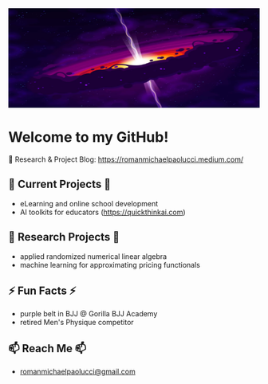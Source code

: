 <img src="void.jpeg" style="width:1200px; height:200px;"/>

# Welcome to my GitHub!

💬 Research & Project Blog: https://romanmichaelpaolucci.medium.com/

## 🌱 Current Projects 🌱
-  eLearning and online school development
-  AI toolkits for educators (https://quickthinkai.com)

## 🔭 Research Projects 🔭
- applied randomized numerical linear algebra
- machine learning for approximating pricing functionals

## ⚡ Fun Facts ⚡
- purple belt in BJJ @ Gorilla BJJ Academy
- retired Men's Physique competitor

## 📫 Reach Me 📫
- romanmichaelpaolucci@gmail.com

<!--
**romanmichaelpaolucci/RomanMichaelPaolucci** is a ✨ _special_ ✨ repository because its `README.md` (this file) appears on your GitHub profile.

Here are some ideas to get you started:

- 🔭 I’m currently working on ...
- 🌱 I’m currently learning ...
- 👯 I’m looking to collaborate on ...
- 🤔 I’m looking for help with ...
- 💬 Ask me about ...
- 📫 How to reach me: ...
- 😄 Pronouns: ...
- ⚡ Fun fact: ...
-->
